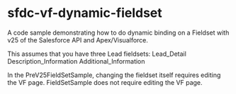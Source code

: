 sfdc-vf-dynamic-fieldset
========================

A code sample demonstrating how to do dynamic binding on a Fieldset with v25 of the Salesforce API and Apex/Visualforce.

This assumes that you have three Lead fieldsets: 
Lead_Detail
Description_Information
Additional_Information

In the PreV25FieldSetSample, changing the fieldset itself requires editing the VF page.  FieldSetSample does not require editing the VF page.
